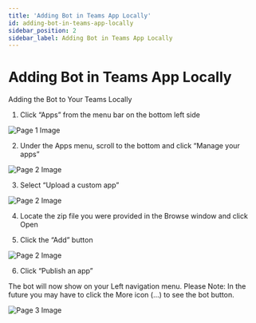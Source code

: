 ```yaml
---
title: 'Adding Bot in Teams App Locally'
id: adding-bot-in-teams-app-locally
sidebar_position: 2
sidebar_label: Adding Bot in Teams App Locally
---
```



# Adding Bot in Teams App Locally

Adding the Bot to Your Teams Locally
1. Click “Apps” from the menu bar on the bottom left side

![Page 1 Image](/img/reference/images/Adding-Bot-in-Teams-App-Locally-v3_page1_3.png)

2. Under the Apps menu, scroll to the bottom and click “Manage your apps”

![Page 2 Image](/img/reference/images/Adding-Bot-in-Teams-App-Locally-v3_page2_2.png)

3. Select “Upload a custom app”

![Page 2 Image](/img/reference/images/Adding-Bot-in-Teams-App-Locally-v3_page2_3.png)

4. Locate the zip file you were provided in the Browse window and click Open


5. Click the “Add” button

![Page 2 Image](/img/reference/images/Adding-Bot-in-Teams-App-Locally-v3_page2_4.png)

6. Click “Publish an app”

The bot will now show on your Left navigation menu. Please Note: In the future you may have to click
the More icon (…) to see the bot button.

![Page 3 Image](/img/reference/images/Adding-Bot-in-Teams-App-Locally-v3_page3_2.png)




